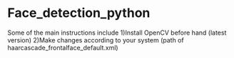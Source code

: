 # Face_detection_python

Some of the main instructions include
1)Install OpenCV before hand (latest version)
2)Make changes according to your system (path of haarcascade_frontalface_default.xml)
